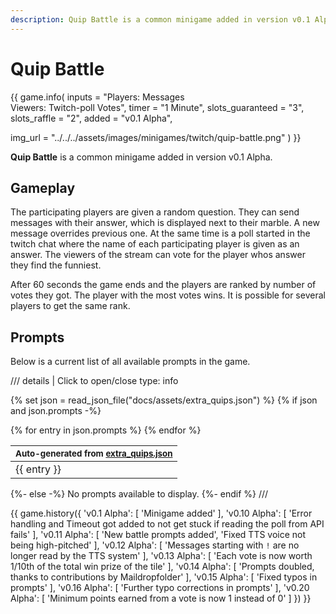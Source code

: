 ```yaml
---
description: Quip Battle is a common minigame added in version v0.1 Alpha.
---
```


# Quip Battle

{{ game.info(
  inputs           = "Players&#58; Messages<br>Viewers&#58; Twitch-poll Votes",
  timer            = "1 Minute",
  slots_guaranteed = "3",
  slots_raffle     = "2",
  added            = "v0.1 Alpha",
  
  img_url = "../../../assets/images/minigames/twitch/quip-battle.png"
) }}

**Quip Battle** is a common minigame added in version v0.1 Alpha.

## Gameplay

The participating players are given a random question. They can send messages with their answer, which is displayed next to their marble. A new message overrides previous one. At the same time is a poll started in the twitch chat where the name of each participating player is given as an answer. The viewers of the stream can vote for the player whos answer they find the funniest.

After 60 seconds the game ends and the players are ranked by number of votes they got. The player with the most votes wins. It is possible for several players to get the same rank.

## Prompts

Below is a current list of all available prompts in the game.  

/// details | Click to open/close
    type: info

{% set json = read_json_file("docs/assets/extra_quips.json") %}
{% if json and json.prompts -%}
  <table>
    <thead>
      <tr>
        <th><small>Auto-generated from <a href="https://github.com/chaosleaguewiki/chaosleaguewiki.github.io/blob/main/docs/assets/extra_quips.json" target="_blank" rel="nofollow">extra_quips.json</a></small></th>
      </tr>
    </thead>
    <tbody>
      {% for entry in json.prompts %}
        <tr>
          <td>{{ entry }}</td>
        </tr>
      {% endfor %}
    </tbody>
  </table>
{%- else -%}
  No prompts available to display.
{%- endif %}
///

{{ game.history({
  'v0.1 Alpha': [
    'Minigame added'
  ],
  'v0.10 Alpha': [
    'Error handling and Timeout got added to not get stuck if reading the poll from API fails'
  ],
  'v0.11 Alpha': [
    'New battle prompts added',
    'Fixed TTS voice not being high-pitched'
  ],
  'v0.12 Alpha': [
    'Messages starting with `!` are no longer read by the TTS system'
  ],
  'v0.13 Alpha': [
    'Each vote is now worth 1/10th of the total win prize of the tile'
  ],
  'v0.14 Alpha': [
    'Prompts doubled, thanks to contributions by Maildropfolder'
  ],
  'v0.15 Alpha': [
    'Fixed typos in prompts'
  ],
  'v0.16 Alpha': [
    'Further typo corrections in prompts'
  ],
  'v0.20 Alpha': [
    'Minimum points earned from a vote is now 1 instead of 0'
  ]
}) }}